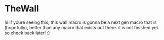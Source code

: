 # TheWall
 hi if youre seeing this, this wall macro is gonna be a next gen macro that is (hopefully), better than any macro that exists out there. it is not finished yet. so check back later! :)